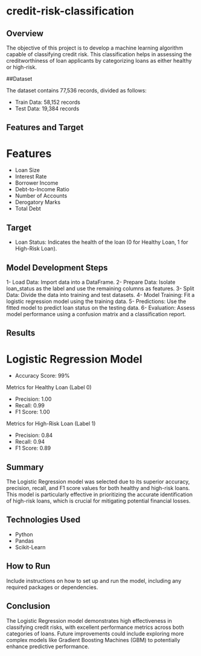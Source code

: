 # credit-risk-classification



## Overview 

The objective of this project is to develop a machine learning algorithm capable of classifying credit risk. This classification helps in assessing the creditworthiness of loan applicants by categorizing loans as either healthy or high-risk.

##Dataset

The dataset contains 77,536 records, divided as follows:

* Train Data: 58,152 records
* Test Data: 19,384 records

## Features and Target

# Features
* Loan Size
* Interest Rate
* Borrower Income
* Debt-to-Income Ratio
* Number of Accounts
* Derogatory Marks
* Total Debt

## Target
* Loan Status: Indicates the health of the loan (0 for Healthy Loan, 1 for High-Risk Loan).


## Model Development Steps

1- Load Data: Import data into a DataFrame.
2- Prepare Data: Isolate loan_status as the label and use the remaining columns as features.
3- Split Data: Divide the data into training and test datasets.
4- Model Training: Fit a logistic regression model using the training data.
5- Predictions: Use the fitted model to predict loan status on the testing data.
6- Evaluation: Assess model performance using a confusion matrix and a classification report.

## Results

# Logistic Regression Model
* Accuracy Score: 99%

Metrics for Healthy Loan (Label 0)
* Precision: 1.00
* Recall: 0.99
* F1 Score: 1.00

Metrics for High-Risk Loan (Label 1)
* Precision: 0.84
* Recall: 0.94
* F1 Score: 0.89

## Summary

The Logistic Regression model was selected due to its superior accuracy, precision, recall, and F1 score values for both healthy and high-risk loans. This model is particularly effective in prioritizing the accurate identification of high-risk loans, which is crucial for mitigating potential financial losses.

## Technologies Used

* Python
* Pandas
* Scikit-Learn

## How to Run

Include instructions on how to set up and run the model, including any required packages or dependencies.

## Conclusion

The Logistic Regression model demonstrates high effectiveness in classifying credit risks, with excellent performance metrics across both categories of loans. Future improvements could include exploring more complex models like Gradient Boosting Machines (GBM) to potentially enhance predictive performance.
